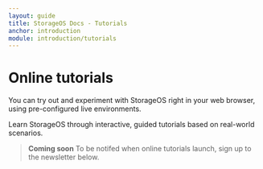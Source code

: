 ```yaml
---
layout: guide
title: StorageOS Docs - Tutorials
anchor: introduction
module: introduction/tutorials
---
```


# Online tutorials

You can try out and experiment with StorageOS right in your web browser, using
pre-configured live environments.

Learn StorageOS through interactive, guided tutorials based on real-world
scenarios.

>**Coming soon** To be notifed when online tutorials launch, sign up to the newsletter below.

